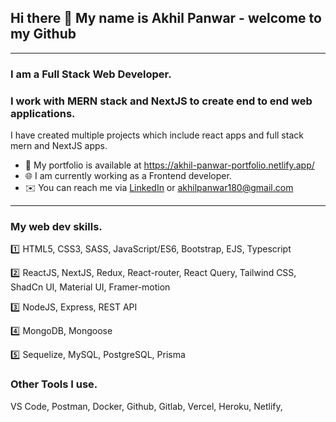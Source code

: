 ## Hi there 👋 My name is Akhil Panwar - welcome to my Github
---

### **I am a Full Stack Web Developer**.
### I work with **MERN** stack and **NextJS** to create end to end web applications.
<!-- :eyes: I am looking for a MERN stack developer role. -->

I have created multiple projects which include react apps and full stack mern and NextJS apps.
- :open_file_folder: My portfolio is available at https://akhil-panwar-portfolio.netlify.app/
- :globe_with_meridians: I am currently working as a Frontend developer.
- :envelope: You can reach me via [LinkedIn](https://www.linkedin.com/in/akhil-panwar-/) or akhilpanwar180@gmail.com
---
### My web dev skills.
:one: HTML5, CSS3, SASS, JavaScript/ES6, Bootstrap, EJS, Typescript

:two: ReactJS, NextJS, Redux, React-router, React Query, Tailwind CSS, ShadCn UI, Material UI, Framer-motion

:three: NodeJS, Express, REST API

:four: MongoDB, Mongoose

:five: Sequelize, MySQL, PostgreSQL, Prisma
### Other Tools I use.
VS Code, Postman, Docker, Github, Gitlab, Vercel, Heroku, Netlify, 






